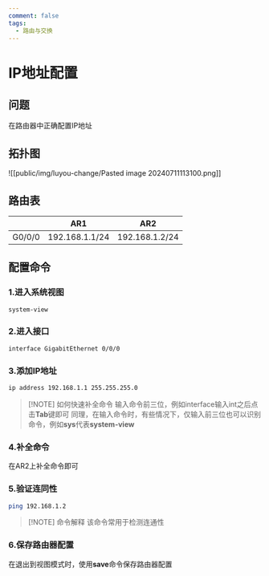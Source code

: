 ```yaml
---
comment: false
tags:
  - 路由与交换
---
```

# IP地址配置

## 问题

在路由器中正确配置IP地址

## 拓扑图

![[public/img/luyou-change/Pasted image 20240711113100.png]]


## 路由表

|        | AR1            | AR2            |
| ------ | -------------- | -------------- |
| G0/0/0 | 192.168.1.1/24 | 192.168.1.2/24 |


## 配置命令

### 1.进入系统视图

```bash
system-view
```

### 2.进入接口

```bash
interface GigabitEthernet 0/0/0
```

### 3.添加IP地址

```bash
ip address 192.168.1.1 255.255.255.0
```

> [!NOTE] 如何快速补全命令
> 输入命令前三位，例如interface输入int之后点击**Tab**键即可
> 同理，在输入命令时，有些情况下，仅输入前三位也可以识别命令，例如**sys**代表**system-view**

### 4.补全命令

在AR2上补全命令即可

### 5.验证连同性

```bash
ping 192.168.1.2
```

> [!NOTE] 命令解释
> 该命令常用于检测连通性

### 6.保存路由器配置

在退出到视图模式时，使用**save**命令保存路由器配置